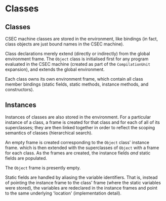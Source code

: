 # Classes

## Classes

CSEC machine classes are stored in the environment, like bindings (in fact, class objects are just bound names in the CSEC machine).

Class declarations merely extend (directly or indirectly) from the global environment frame. The `Object` class is initialised first for any program evaluated in the CSEC machine (created as part of the `CompilationUnit` expansion), and extends the global environment.

Each class owns its own environment frame, which contain all class member bindings (static fields, static methods, instance methods, and constructors).

## Instances

Instances of classes are also stored in the environment. For a particular instance of a class, a frame is created for that class and for each of all of its superclasses; they are then linked together in order to reflect the scoping semantics of classes (hierarchical search).

An empty frame is created corresponding to the `Object` class' instance frame. which is then extended with the superclasses of `Object` with a frame for each class. As the frames are created, the instance fields *and* static fields are populated.

The `Object` frame is presently empty.

Static fields are handled by aliasing the variable identifiers. That is, instead of pointing the instance frame to the class' frame (where the static variables were stored), the variables are redeclared in the instance frames and point to the same underlying 'location' (implementation detail).